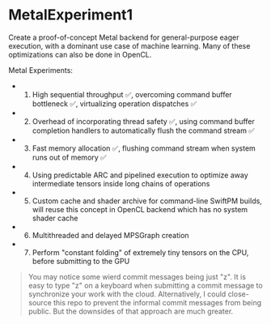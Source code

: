 # MetalExperiment1

Create a proof-of-concept Metal backend for general-purpose eager execution, with a dominant use case of machine learning. Many of these optimizations can also be done in OpenCL.

Metal Experiments:
- 1) High sequential throughput :white_check_mark:, overcoming command buffer bottleneck :white_check_mark:, virtualizing operation dispatches :white_check_mark:
- 2) Overhead of incorporating thread safety :white_check_mark:, using command buffer completion handlers to automatically flush the command stream :white_check_mark:
- 3) Fast memory allocation :white_check_mark:, flushing command stream when system runs out of memory :white_check_mark:
- 4) Using predictable ARC and pipelined execution to optimize away intermediate tensors inside long chains of operations
- 5) Custom cache and shader archive for command-line SwiftPM builds, will reuse this concept in OpenCL backend which has no system shader cache
- 6) Multithreaded and delayed MPSGraph creation
- 7) Perform "constant folding" of extremely tiny tensors on the CPU, before submitting to the GPU

> You may notice some wierd commit messages being just "z". It is easy to type "z" on a keyboard when submitting a commit message to synchronize your work with the cloud. Alternatively, I could close-source this repo to prevent the informal commit messages from being public. But the downsides of that approach are much greater.
